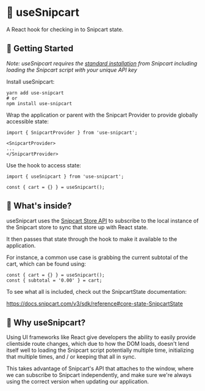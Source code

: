 # 🛒 useSnipcart

A React hook for checking in to Snipcart state.

## 🚀 Getting Started

*Note: useSnipcart requires the [standard installation](https://docs.snipcart.com/v3/setup/installation) from Snipcart including loading the Snipcart script with your unique API key*

Install useSnipcart:

```
yarn add use-snipcart
# or
npm install use-snipcart
```

Wrap the application or parent with the Snipcart Provider to provide globally accessible state:

```
import { SnipcartProvider } from 'use-snipcart';

<SnipcartProvider>
...
</SnipcartProvider>
```

Use the hook to access state:

```
import { useSnipcart } from 'use-snipcart';

const { cart = {} } = useSnipcart();
```

## 🧐 What's inside?

useSnipcart uses the [Snipcart Store API](https://docs.snipcart.com/v3/sdk/store) to subscribe to the local instance of the Snipcart store to sync that store up with React state.

It then passes that state through the hook to make it available to the application.

For instance, a common use case is grabbing the current subtotal of the cart, which can be found using:

```
const { cart = {} } = useSnipcart();
const { subtotal = '0.00' } = cart;
```

To see what all is included, check out the SnipcartState documentation:

https://docs.snipcart.com/v3/sdk/reference#core-state-SnipcartState

## 🤔 Why useSnipcart?

Using UI frameworks like React give developers the ability to easily provide clientside route changes, which due to how the DOM loads, doesn't lend itself well to loading the Snipcart script potentially multiple time, initializing that multiple times, and / or keeping that all in sync.

This takes advantage of Snipcart's API that attaches to the window, where we can subscribe to Snipcart independently, and make sure we're always using the correct version when updating our application.
